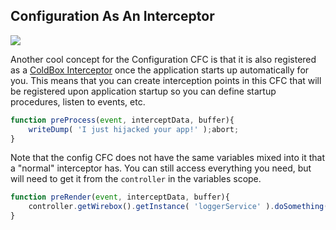 ## Configuration As An Interceptor

<img src=".././images/eventdriven.jpg">

Another cool concept for the Configuration CFC is that it is also registered as a [ColdBox Interceptor](../../interceptors/index.md) once the application starts up automatically for you. This means that you can create interception points in this CFC that will be registered upon application startup so you can define startup procedures, listen to events, etc.

```js
function preProcess(event, interceptData, buffer){
    writeDump( 'I just hijacked your app!' );abort;
}
```

Note that the config CFC does not have the same variables mixed into it that a "normal" interceptor has.  You can still access everything you need, but will need to get it from the `controller` in the variables scope.

```js
function preRender(event, interceptData, buffer){
    controller.getWirebox().getInstance( 'loggerService' ).doSomething();
}
```